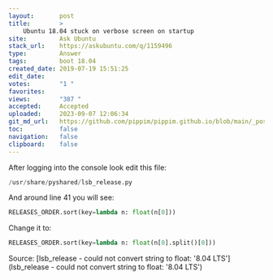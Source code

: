 ```yaml
---
layout:       post
title:        >
    Ubuntu 18.04 stuck on verbose screen on startup
site:         Ask Ubuntu
stack_url:    https://askubuntu.com/q/1159496
type:         Answer
tags:         boot 18.04
created_date: 2019-07-19 15:51:25
edit_date:    
votes:        "1 "
favorites:    
views:        "387 "
accepted:     Accepted
uploaded:     2023-09-07 12:06:34
git_md_url:   https://github.com/pippim/pippim.github.io/blob/main/_posts/2019/2019-07-19-Ubuntu-18.04-stuck-on-verbose-screen-on-startup.md
toc:          false
navigation:   false
clipboard:    false
---
```




After logging into the console look edit this file:

``` python
/usr/share/pyshared/lsb_release.py
```

And around line 41 you will see:

``` python
RELEASES_ORDER.sort(key=lambda n: float(n[0]))
```

Change it to:

``` python
RELEASES_ORDER.sort(key=lambda n: float(n[0].split()[0]))
```

Source: [lsb_release - could not convert string to float: &#39;8.04 LTS&#39;](lsb_release - could not convert string to float: &#39;8.04 LTS&#39;)
